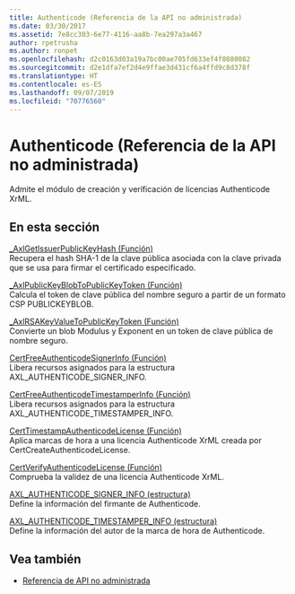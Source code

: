 ```yaml
---
title: Authenticode (Referencia de la API no administrada)
ms.date: 03/30/2017
ms.assetid: 7e8cc303-6e77-4116-aa8b-7ea297a3a467
author: rpetrusha
ms.author: ronpet
ms.openlocfilehash: d2c0163d03a19a7bc00ae705fd633ef4f0880082
ms.sourcegitcommit: d2e1dfa7ef2d4e9ffae3d431cf6a4ffd9c8d378f
ms.translationtype: HT
ms.contentlocale: es-ES
ms.lasthandoff: 09/07/2019
ms.locfileid: "70776560"
---
```

# <a name="authenticode-unmanaged-api-reference"></a>Authenticode (Referencia de la API no administrada)
Admite el módulo de creación y verificación de licencias Authenticode XrML.  
  
## <a name="in-this-section"></a>En esta sección  
 [_AxlGetIssuerPublicKeyHash (Función)](axlgetissuerpublickeyhash-function.md)  
 Recupera el hash SHA-1 de la clave pública asociada con la clave privada que se usa para firmar el certificado especificado.  
  
 [_AxlPublicKeyBlobToPublicKeyToken (Función)](axlpublickeyblobtopublickeytoken-function.md)  
 Calcula el token de clave pública del nombre seguro a partir de un formato CSP PUBLICKEYBLOB.  
  
 [_AxlRSAKeyValueToPublicKeyToken (Función)](axlrsakeyvaluetopublickeytoken-function.md)  
 Convierte un blob Modulus y Exponent en un token de clave pública de nombre seguro.  
  
 [CertFreeAuthenticodeSignerInfo (Función)](certfreeauthenticodesignerinfo-function.md)  
 Libera recursos asignados para la estructura AXL_AUTHENTICODE_SIGNER_INFO.  
  
 [CertFreeAuthenticodeTimestamperInfo (Función)](certfreeauthenticodetimestamperinfo-function.md)  
 Libera recursos asignados para la estructura AXL_AUTHENTICODE_TIMESTAMPER_INFO.  
  
 [CertTimestampAuthenticodeLicense (Función)](certtimestampauthenticodelicense-function.md)  
 Aplica marcas de hora a una licencia Authenticode XrML creada por CertCreateAuthenticodeLicense.  
  
 [CertVerifyAuthenticodeLicense (Función)](certverifyauthenticodelicense-function.md)  
 Comprueba la validez de una licencia Authenticode XrML.  
  
 [AXL_AUTHENTICODE_SIGNER_INFO (estructura)](axl-authenticode-signer-info-structure.md)  
 Define la información del firmante de Authenticode.  
  
 [AXL_AUTHENTICODE_TIMESTAMPER_INFO (estructura)](axl-authenticode-timestamper-info-structure.md)  
 Define la información del autor de la marca de hora de Authenticode.  
  
## <a name="see-also"></a>Vea también

- [Referencia de API no administrada](../index.md)
